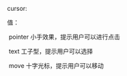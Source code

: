 cursor:

值：

​		pointer						  小手效果，提示用户可以进行点击

​		text								工子型，提示用户可以选择

​		move							 十字光标，提示用户可以移动

